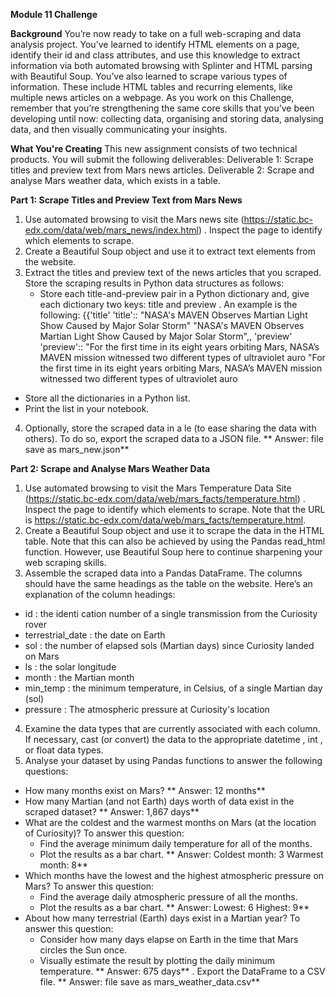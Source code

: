 **Module 11 Challenge**

**Background**
You’re now ready to take on a full web-scraping and data analysis project. You’ve learned to identify HTML elements on a page, identify their  id  and
class  attributes, and use this knowledge to extract information via both automated browsing with Splinter and HTML parsing with Beautiful Soup.
You’ve also learned to scrape various types of information. These include HTML tables and recurring elements, like multiple news articles on a
webpage.
As you work on this Challenge, remember that you’re strengthening the same core skills that you’ve been developing until now: collecting data,
organising and storing data, analysing data, and then visually communicating your insights.

**What You're Creating**
This new assignment consists of two technical products. You will submit the following deliverables:
Deliverable 1: Scrape titles and preview text from Mars news articles.
Deliverable 2: Scrape and analyse Mars weather data, which exists in a table.

**Part 1: Scrape Titles and Preview Text from Mars News**
1. Use automated browsing to visit the Mars news site  (https://static.bc-edx.com/data/web/mars_news/index.html) . Inspect the page to identify
which elements to scrape.
2. Create a Beautiful Soup object and use it to extract text elements from the website.
3. Extract the titles and preview text of the news articles that you scraped. Store the scraping results in Python data structures as follows:
   - Store each title-and-preview pair in a Python dictionary and, give each dictionary two keys:  title  and  preview . An example is the following:
    {{'title' 'title'::  "NASA's MAVEN Observes Martian Light Show Caused by Major Solar Storm" "NASA's MAVEN Observes Martian Light Show Caused by Major Solar Storm",,
    'preview' 'preview'::  "For the first time in its eight years orbiting Mars, NASA’s MAVEN mission witnessed two different types of ultraviolet auro "For the first time in its eight years orbiting Mars, NASA’s MAVEN mission witnessed two different types of ultraviolet auro

  - Store all the dictionaries in a Python list.
  - Print the list in your notebook.

4. Optionally, store the scraped data in a  le (to ease sharing the data with others). To do so, export the scraped data to a JSON  file.
  ** Answer: file save as mars_new.json**

**Part 2: Scrape and Analyse Mars Weather Data**
1. Use automated browsing to visit the Mars Temperature Data Site  (https://static.bc-edx.com/data/web/mars_facts/temperature.html) . Inspect the
page to identify which elements to scrape. Note that the URL is  https://static.bc-edx.com/data/web/mars_facts/temperature.html.
2. Create a Beautiful Soup object and use it to scrape the data in the HTML table. Note that this can also be achieved by using the Pandas
read_html  function. However, use Beautiful Soup here to continue sharpening your web scraping skills.
3. Assemble the scraped data into a Pandas DataFrame. The columns should have the same headings as the table on the website. Here’s an
explanation of the column headings:
  - id : the identi cation number of a single transmission from the Curiosity rover
  - terrestrial_date : the date on Earth
  - sol : the number of elapsed sols (Martian days) since Curiosity landed on Mars
  - ls : the solar longitude
  - month : the Martian month
  - min_temp : the minimum temperature, in Celsius, of a single Martian day (sol)
  - pressure : The atmospheric pressure at Curiosity's location
4. Examine the data types that are currently associated with each column. If necessary, cast (or convert) the data to the appropriate  datetime ,
int , or  float  data types.
5. Analyse your dataset by using Pandas functions to answer the following questions:
  - How many months exist on Mars?
   ** Answer: 12 months**
  - How many Martian (and not Earth) days worth of data exist in the scraped dataset?
   ** Answer: 1,867 days**
  - What are the coldest and the warmest months on Mars (at the location of Curiosity)? To answer this question:
    * Find the average minimum daily temperature for all of the months.
    * Plot the results as a bar chart.
**    Answer: Coldest month: 3
            Warmest month: 8**
  - Which months have the lowest and the highest atmospheric pressure on Mars? To answer this question:
    * Find the average daily atmospheric pressure of all the months.
    * Plot the results as a bar chart.
**    Answer: Lowest: 6
            Highest: 9**
  - About how many terrestrial (Earth) days exist in a Martian year? To answer this question:
    * Consider how many days elapse on Earth in the time that Mars circles the Sun once.
    * Visually estimate the result by plotting the daily minimum temperature.
**    Answer: 675 days**
 . Export the DataFrame to a CSV  file.
**   Answer: file save as mars_weather_data.csv**
